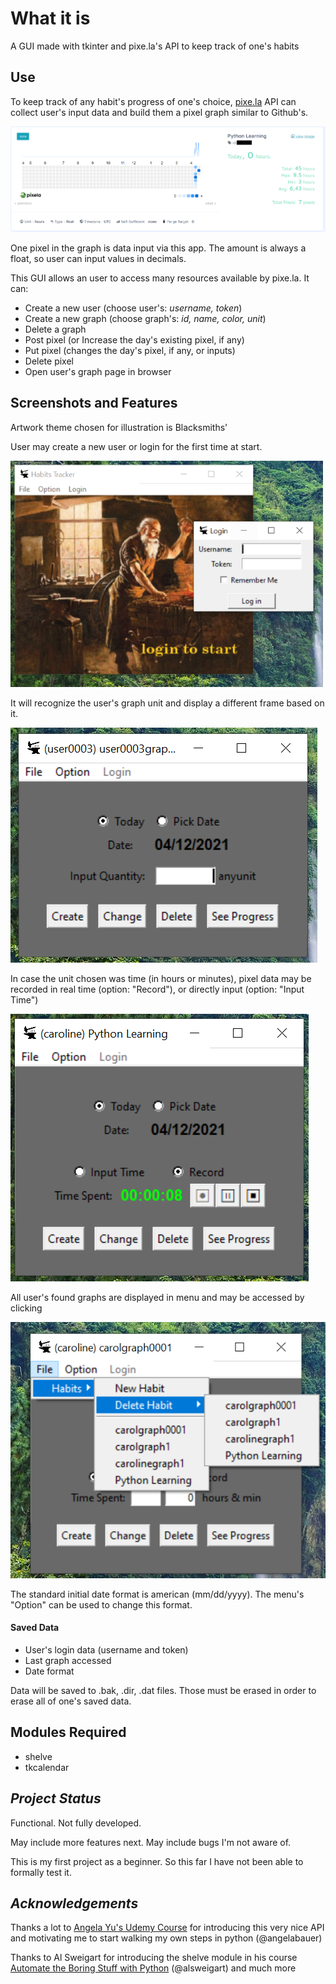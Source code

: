 # What it is

A GUI made with tkinter and pixe.la's API to keep track of one's habits

## Use

To keep track of any habit's progress of one's choice, [pixe.la](pixe.la) API can collect user's input data and build them a pixel graph similar to Github's.

![Pixela Graph](https://github.com/cgodevs/habit-tracker/blob/master/img/screenshots/tempsnip.png)

One pixel in the graph is data input via this app. The amount is always a float, so user can input values in decimals.

This GUI allows an user to access many resources available by pixe.la. It can:

- Create a new user (choose user's: *username, token*)
- Create a new graph (choose graph's: *id, name, color, unit*)
- Delete a graph
- Post pixel (or Increase the day's existing pixel, if any)
- Put pixel (changes the day's pixel, if any, or inputs)
- Delete pixel
- Open user's graph page in browser

## Screenshots and Features

Artwork theme chosen for illustration is Blacksmiths'

User may create a new user or login for the first time at start.

![Login Screen](https://github.com/cgodevs/habit-tracker/blob/master/img/screenshots/login_screen.PNG)

It will recognize the user's graph unit and display a different frame based on it.

![Logged Screen non-time unit](https://github.com/cgodevs/habit-tracker/blob/master/img/screenshots/user_logged_any_unit.PNG)

In case the unit chosen was time (in hours or minutes), pixel data may be recorded in real time (option: "Record"), or directly input (option: "Input Time")

![Record Frame](https://github.com/cgodevs/habit-tracker/blob/master/img/screenshots/record_frame.PNG)

All user's found graphs are displayed in menu and may be accessed by clicking

![Features](https://github.com/cgodevs/habit-tracker/blob/master/img/screenshots/features.png)

The standard initial date format is american (mm/dd/yyyy). The menu's "Option" can be used to change this format.

#### Saved Data

- User's login data (username and token)
- Last graph accessed
- Date format

Data will be saved to .bak, .dir, .dat files. Those must be erased in order to erase all of one's saved data.

## Modules Required

- shelve
- tkcalendar

## *Project Status*

Functional. Not fully developed.

May include more features next. May include bugs I'm not aware of. 

This is my first project as a beginner. So this far I have not been able to formally test it.

## *Acknowledgements*

Thanks a lot to [Angela Yu's Udemy Course](https://www.udemy.com/course/100-days-of-code/) for introducing this very nice API and motivating me to start walking my own steps in python (@angelabauer)

Thanks to Al Sweigart for introducing the shelve module in his course [Automate the Boring Stuff with Python](https://www.udemy.com/course/automate/) (@alsweigart) and much more
